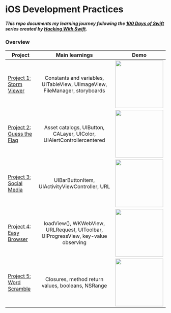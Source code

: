 # iOS Development Practices

***This repo documents my learning journey following the [100 Days of Swift](https://www.hackingwithswift.com/read) series created by [Hacking With Swift](https://www.hackingwithswift.com/).***

### Overview

| Project    | Main learnings | Demo | 
| ---------------- |:-------------:| --------- |
| [Project 1: Storm Viewer](https://www.hackingwithswift.com/read/1/overview) | Constants and variables, UITableView, UIImageView, FileManager, storyboards | <img width=150 src="https://github.com/qingqingqingli/iOS_practices/blob/main/demo/project1.gif">
| [Project 2: Guess the Flag](https://www.hackingwithswift.com/read/2/overview) | Asset catalogs, UIButton, CALayer, UIColor, UIAlertControllercentered | <img width=150 src="https://github.com/qingqingqingli/iOS_practices/blob/main/demo/project2.gif">
| [Project 3: Social Media](https://www.hackingwithswift.com/read/3/overview) | UIBarButtonItem, UIActivityViewController, URL | <img width=150 src="https://github.com/qingqingqingli/iOS_practices/blob/main/demo/project3.gif">
| [Project 4: Easy Browser](https://www.hackingwithswift.com/read/4/overview) | loadView(), WKWebView, URLRequest, UIToolbar, UIProgressView, key-value observing | <img width=150 src="https://github.com/qingqingqingli/iOS_practices/blob/main/demo/project4.gif">
| [Project 5: Word Scramble](https://www.hackingwithswift.com/read/5/overview) | Closures, method return values, booleans, NSRange | <img width=150 src="https://github.com/qingqingqingli/iOS_practices/blob/main/demo/project5.gif">
